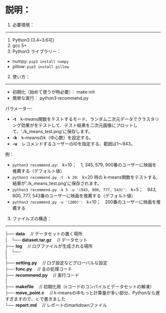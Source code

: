 説明：
==============

1. 必要環境：
-------------

1. Python3 (3.4~3.6可)  
2. gcc 5+  
3. Python3 ライブラリー：  
  * numpy: `pip3 install numpy`  
  * pillow: `pip3 install pillow`  

2. 使い方：
--------------

* 初期化（始めて使うが時必要）： make init
* 簡単な実行： python3 recommend.py

パラメーター:
* **-t**　k-means関数をテストするモード、ランダム二次元データでクラスタリング効果がをテストして、テスト結果を二次元画像にプロットして、'./k_means_test.png'に保存します。
* **-k**　k-meansのk（中心数）を設定する。
* **-u**　レコメンドするユーザーのIDを指定する、範囲は1〜943。

例：
* `python3 recommend.py`:　k=10；　1, 345, 579, 900番のユーザーに映画を推薦する（デフォルト値）
* `python3 recommend.py -t -k 20`:　k=20 時の k-means関数をテストする, 結果が'./k_means_test.png'に保存されます。
* `python3 recommend.py -k 5 -u '(943, 800, 777, 543)'`:　k=5；　943, 800, 777, 543番のユーザーに映画を推薦する（デフォルト値）
* `python3 recommend.py -u '(200)'`:　k=10；　200番のユーザーに映画を推薦する

3. ファイルズの構造：
-------------

├── **data**　 // データセットの置く場所  
│   └── **dataset.tar.gz**　 // データセット  
├── **log**　 // ログファイルが生成される場所  
│   └──  
│  
├── **setting.py**　 // ログ設定などグローバルな設定  
├── **func.py**　 // 主の処理コード  
├── **recommend.py**　 // 実行コード  
│  
├── **makefile**　 // 初期化用（cコードのコンパイルとデータセットの解凍）  
├── **move_point.c**　 // k-meansの中もっと計算量が多い部分、Pythonなら遅すぎますので、ｃで書きました  
└── **report.md**　 // レポートのmarkdownファイル  
